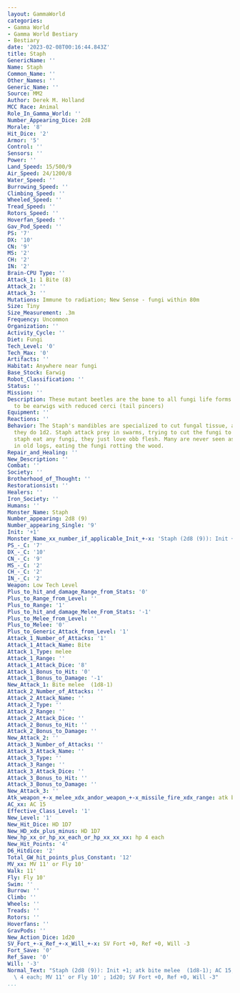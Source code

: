 ```yaml
---
layout: GammaWorld
categories:
- Gamma World
- Gamma World Bestiary
- Bestiary
date: '2023-02-08T00:16:44.843Z'
title: Staph
GenericName: ''
Name: Staph
Common_Name: ''
Other_Names: ''
Generic_Name: ''
Source: MM2
Author: Derek M. Holland
MCC Race: Animal
Role_In_Gamma_World: ''
Number_Appearing_Dice: 2d8
Morale: '8'
Hit_Dice: '2'
Armor: '5'
Control: ''
Sensors: ''
Power: ''
Land_Speed: 15/500/9
Air_Speed: 24/1200/8
Water_Speed: ''
Burrowing_Speed: ''
Climbing_Speed: ''
Wheeled_Speed: ''
Tread_Speed: ''
Rotors_Speed: ''
Hoverfan_Speed: ''
Gav_Pod_Speed: ''
PS: '7'
DX: '10'
CN: '9'
MS: '2'
CH: '2'
IN: '2'
Brain-CPU Type: ''
Attack_1: 1 Bite (8)
Attack_2: ''
Attack_3: ''
Mutations: Immune to radiation; New Sense - fungi within 80m
Size: Tiny
Size_Measurement: .3m
Frequency: Uncommon
Organization: ''
Activity_Cycle: ''
Diet: Fungi
Tech_Level: '0'
Tech_Max: '0'
Artifacts: ''
Habitat: Anywhere near fungi
Base_Stock: Earwig
Robot_Classification: ''
Status: ''
Mission: ''
Description: These mutant beetles are the bane to all fungi life forms. The appear
  to be earwigs with reduced cerci (tail pincers)
Equipment: ''
Reactions: ''
Behavior: The Staph's mandibles are specialized to cut fungal tissue, against non-fungi
  they do 1d2. Staph attack prey in swarms, trying to cut the fungi to pieces.Though
  staph eat any fungi, they just love obb flesh. Many are never seen as they burrow
  in old logs, eating the fungi rotting the wood.
Repair_and_Healing: ''
New_Description: ''
Combat: ''
Society: ''
Brotherhood_of_Thought: ''
Restorationsist: ''
Healers: ''
Iron_Society: ''
Humans: ''
Monster_Name: Staph
Number_appearing: 2d8 (9)
Number_appearing_Single: '9'
Init: '+1'
Monster_Name_xx_number_if_applicable_Init_+-x: 'Staph (2d8 (9)): Init +1'
PS_-_C: '7'
DX_-_C: '10'
CN_-_C: '9'
MS_-_C: '2'
CH_-_C: '2'
IN_-_C: '2'
Weapon: Low Tech Level
Plus_to_hit_and_damage_Range_from_Stats: '0'
Plus_to_Range_from_Level: ''
Plus_to_Range: '1'
Plus_to_hit_and_damage_Melee_From_Stats: '-1'
Plus_to_Melee_from_Level: ''
Plus_to_Melee: '0'
Plus_to_Generic_Attack_from_Level: '1'
Attack_1_Number_of_Attacks: '1'
Attack_1_Attack_Name: Bite
Attack_1_Type: melee
Attack_1_Range: ''
Attack_1_Attack_Dice: '8'
Attack_1_Bonus_to_Hit: '0'
Attack_1_Bonus_to_Damage: '-1'
New_Attack_1: Bite melee  (1d8-1)
Attack_2_Number_of_Attacks: ''
Attack_2_Attack_Name: ''
Attack_2_Type: ''
Attack_2_Range: ''
Attack_2_Attack_Dice: ''
Attack_2_Bonus_to_Hit: ''
Attack_2_Bonus_to_Damage: ''
New_Attack_2: ''
Attack_3_Number_of_Attacks: ''
Attack_3_Attack_Name: ''
Attack_3_Type: ''
Attack_3_Range: ''
Attack_3_Attack_Dice: ''
Attack_3_Bonus_to_Hit: ''
Attack_3_Bonus_to_Damage: ''
New_Attack_3: ''
Atk_weapon_+-x_melee_xdx_andor_weapon_+-x_missile_fire_xdx_range: atk bite melee  (1d8-1)
AC_xx: AC 15
Effective_Class_Level: '1'
New_Level: '1'
New_Hit_Dice: HD 1D7
New_HD_xdx_plus_minus: HD 1D7
New_hp_xx_or_hp_xx_each_or_hp_xx_xx_xx: hp 4 each
New_Hit_Points: '4'
D6_Hitdice: '2'
Total_GW_hit_points_plus_Constant: '12'
MV_xx: MV 11' or Fly 10'
Walk: 11'
Fly: Fly 10'
Swim: ''
Burrow: ''
Climb: ''
Wheels: ''
Treads: ''
Rotors: ''
Hoverfans: ''
GravPods: ''
New_Action_Dice: 1d20
SV_Fort_+-x_Ref_+-x_Will_+-x: SV Fort +0, Ref +0, Will -3
Fort_Save: '0'
Ref_Save: '0'
Will: '-3'
Normal_Text: "Staph (2d8 (9)): Init +1; atk bite melee  (1d8-1); AC 15; HD 1D7 hp\
  \ 4 each; MV 11' or Fly 10' ; 1d20; SV Fort +0, Ref +0, Will -3"
...
```

